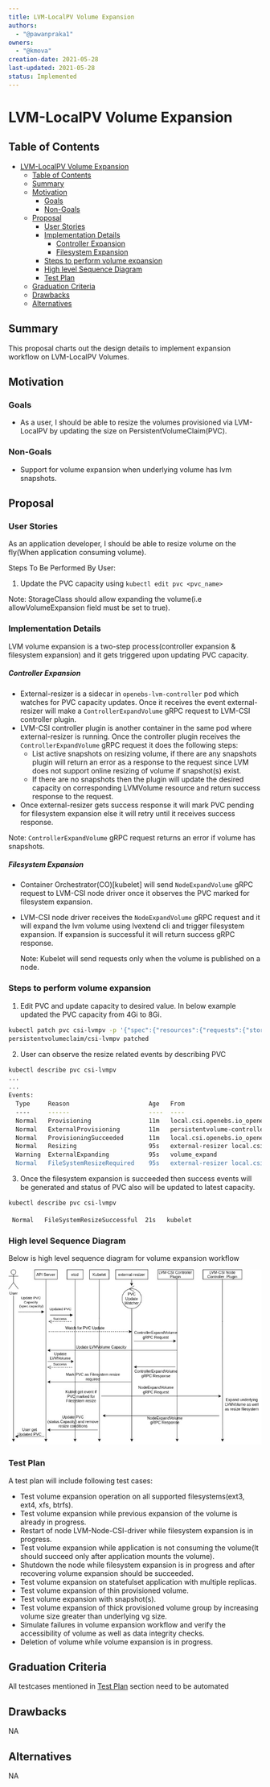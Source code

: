 ```yaml
---
title: LVM-LocalPV Volume Expansion
authors:
  - "@pawanpraka1"
owners:
  - "@kmova"
creation-date: 2021-05-28
last-updated: 2021-05-28
status: Implemented
---
```


# LVM-LocalPV Volume Expansion

## Table of Contents

- [LVM-LocalPV Volume Expansion](#lvm-localpv-volume-expansion)
  - [Table of Contents](#table-of-contents)
  - [Summary](#summary)
  - [Motivation](#motivation)
    - [Goals](#goals)
    - [Non-Goals](#non-goals)
  - [Proposal](#proposal)
    - [User Stories](#user-stories)
    - [Implementation Details](#implementation-details)
        - [Controller Expansion](#controller-expansion)
        - [Filesystem Expansion](#filesystem-expansion)
    - [Steps to perform volume expansion](#steps-to-perform-volume-expansion)
    - [High level Sequence Diagram](#high-level-sequence-diagram)
    - [Test Plan](#test-plan)
  - [Graduation Criteria](#graduation-criteria)
  - [Drawbacks](#drawbacks)
  - [Alternatives](#alternatives)

## Summary

This proposal charts out the design details to implement expansion workflow on LVM-LocalPV Volumes.

## Motivation

### Goals

- As a user, I should be able to resize the volumes provisioned via LVM-LocalPV by updating the size
  on PersistentVolumeClaim(PVC).

### Non-Goals

- Support for volume expansion when underlying volume has lvm snapshots.

## Proposal

### User Stories

As an application developer, I should be able to resize volume on the fly(When application consuming volume).

Steps To Be Performed By User:
1. Update the PVC capacity using `kubectl edit pvc <pvc_name>`

Note: StorageClass should allow expanding the volume(i.e allowVolumeExpansion field must be set to true).

### Implementation Details

LVM volume expansion is a two-step process(controller expansion & filesystem expansion) and
it gets triggered upon updating PVC capacity.

##### Controller Expansion

- External-resizer is a sidecar in `openebs-lvm-controller` pod which watches for PVC capacity
  updates. Once it receives the event external-resizer will make a `ControllerExpandVolume` gRPC request
  to LVM-CSI controller plugin.
- LVM-CSI controller plugin is another container in the same pod where external-resizer is running.
  Once the controller plugin receives the `ControllerExpandVolume` gRPC request it does the following steps:
  - List active snapshots on resizing volume, if there are any snapshots plugin will return an error as
    a response to the request since LVM does not support online resizing of volume if snapshot(s) exist.
  - If there are no snapshots then the plugin will update the desired capacity on corresponding LVMVolume
    resource and return success response to the request.
- Once external-resizer gets success response it will mark PVC pending for filesystem expansion else
  it will retry until it receives success response.

Note: `ControllerExpandVolume` gRPC request returns an error if volume has snapshots.

##### Filesystem Expansion

- Container Orchestrator(CO)[kubelet] will send `NodeExpandVolume` gRPC request to LVM-CSI node driver
  once it observes the PVC marked for filesystem expansion.
- LVM-CSI node driver receives the `NodeExpandVolume` gRPC request and it will expand the lvm volume
  using lvextend cli and trigger filesystem expansion. If expansion is successful it will return
  success gRPC response.

  Note: Kubelet will send requests only when the volume is published on a node.

### Steps to perform volume expansion

1. Edit PVC and update capacity to desired value. In below example updated
   the PVC capacity from 4Gi to 8Gi.

```sh
kubectl patch pvc csi-lvmpv -p '{"spec":{"resources":{"requests":{"storage":"8Gi"}}}}'
persistentvolumeclaim/csi-lvmpv patched
```

2. User can observe the resize related events by describing PVC

```sh
kubectl describe pvc csi-lvmpv
...
...
Events:
  Type     Reason                      Age   From                                                                                Message
  ----     ------                      ----  ----                                                                                -------
  Normal   Provisioning                11m   local.csi.openebs.io_openebs-lvm-controller-0_b4700a50-b7cd-4de5-bc26-d3dd832ac9eb  External provisioner is provisioning volume for claim "default/csi-lvmpv"
  Normal   ExternalProvisioning        11m   persistentvolume-controller                                                         waiting for a volume to be created, either by external provisioner "local.csi.openebs.io" or manually created by system administrator
  Normal   ProvisioningSucceeded       11m   local.csi.openebs.io_openebs-lvm-controller-0_b4700a50-b7cd-4de5-bc26-d3dd832ac9eb  Successfully provisioned volume pvc-f532e80d-b39b-4801-837b-57a47ae08ea8
  Normal   Resizing                    95s   external-resizer local.csi.openebs.io                                               External resizer is resizing volume pvc-f532e80d-b39b-4801-837b-57a47ae08ea8
  Warning  ExternalExpanding           95s   volume_expand                                                                       Ignoring the PVC: didn't find a plugin capable of expanding the volume; waiting for an external controller to process this PVC.
  Normal   FileSystemResizeRequired    95s   external-resizer local.csi.openebs.io                                               Require file system resize of volume on nod
```

3. Once the filesystem expansion is succeeded then success events will
   be generated and status of PVC also will be updated to latest capacity.
```sh
kubectl describe pvc csi-lvmpv

 Normal   FileSystemResizeSuccessful  21s   kubelet                                                                             MountVolume.NodeExpandVolume succeeded for volume "pvc-f532e80d-b39b-4801-837b-57a47ae08ea8"
```

### High level Sequence Diagram

Below is high level sequence diagram for volume expansion workflow

![Volume Expansion Workflow](./images/resize_sequence_diagram.jpg)

### Test Plan
A test plan will include following test cases:
- Test volume expansion operation on all supported filesystems(ext3, ext4, xfs, btrfs).
- Test volume expansion while previous expansion of the volume is already in progress.
- Restart of node LVM-Node-CSI-driver while filesystem expansion is in progress.
- Test volume expansion while application is not consuming the volume(It should succeed only after application mounts the volume).
- Shutdown the node while filesystem expansion is in progress and after recovering volume expansion should be succeeded.
- Test volume expansion on statefulset application with multiple replicas.
- Test volume expansion of thin provisioned volume.
- Test volume expansion with snapshot(s).
- Test volume expansion of thick provisioned volume group by increasing volume size greater than underlying vg size.
- Simulate failures in volume expansion workflow and verify the accessibility of volume as well as data integrity checks.
- Deletion of volume while volume expansion is in progress.


## Graduation Criteria

All testcases mentioned in [Test Plan](#test-plan) section need to be automated

## Drawbacks
NA

## Alternatives
NA
